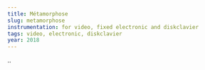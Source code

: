```yaml
---
title: Métamorphose
slug: metamorphose
instrumentation: for video, fixed electronic and diskclavier
tags: video, electronic, diskclavier
year: 2018
---
```


..